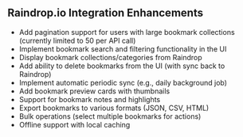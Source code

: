 ## Raindrop.io Integration Enhancements
- Add pagination support for users with large bookmark collections (currently limited to 50 per API call)
- Implement bookmark search and filtering functionality in the UI
- Display bookmark collections/categories from Raindrop
- Add ability to delete bookmarks from the UI (with sync back to Raindrop)
- Implement automatic periodic sync (e.g., daily background job)
- Add bookmark preview cards with thumbnails
- Support for bookmark notes and highlights
- Export bookmarks to various formats (JSON, CSV, HTML)
- Bulk operations (select multiple bookmarks for actions)
- Offline support with local caching

